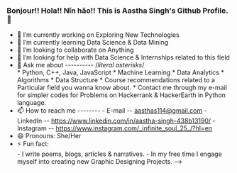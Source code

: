### Bonjour!! Hola!! Nǐn hǎo!! This is Aastha Singh's Github Profile. 👋


- 🔭 I’m currently working on Exploring New Technologies
- 🌱 I’m currently learning Data Science & Data Mining
- 👯 I’m looking to collaborate on Anything 
- 🤔 I’m looking for help with Data Science & Internships related to this field
- 💬 Ask me about ----------
/*literal asterisks*/               
      * Python, C++, Java, JavaScript
      * Machine Learning
      * Data Analytics
      * Algorithms
      * Data Structure
      * Course recommendations related to a Particular field you wanna know about.
      * Contact me through my e-mail for simpler codes for Problems on Hackerrank & HackerEarth in Python language.
- 📫 How to reach me --------
      - E-mail    -- aasthas114@gmail.com
      - LinkedIn  -- https://www.linkedin.com/in/aastha-singh-438b13190/
      - Instagram -- https://www.instagram.com/_infinite_soul_25_/?hl=en
- 😄 Pronouns: She/Her
- ⚡ Fun fact:  
      - I write poems, blogs, articles & narratives. 
      - In my free time I engage myself into creating new Graphic Designing Projects.
-->

